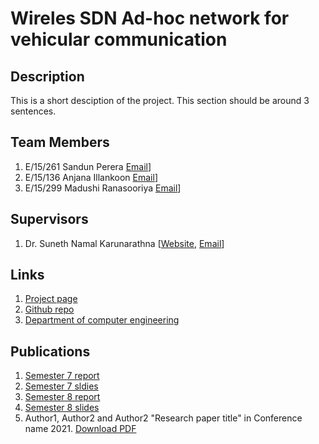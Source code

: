 # Wireles SDN Ad-hoc network for vehicular communication

## Description

This is a short desciption of the project. This section should be around 3 sentences.

## Team Members
1. E/15/261 Sandun Perera [Email](mailto:vidurangaperera1@gmail.com)]
2. E/15/136 Anjana Illankoon [Email](mailto:ajuillankoon@gmail.com)]
3. E/15/299 Madushi Ranasooriya [Email](mailto:smadu1996@gmail.com)]


## Supervisors
1. Dr. Suneth Namal Karunarathna [[Website](http://www.ce.pdn.ac.lk/academic-staff/suneth-namal-karunarathna/), [Email](mailto:namal@eng.pdn.ac.lk)]


## Links

1. [Project page](https://cepdnaclk.github.io/e15-4yp-minimal-template)
2. [Github repo](https://github.com/cepdnaclk/e15-4yp-minimal-template)
3. [Department of computer engineering](http://ce.pdn.ac.lk)


## Publications
1. [Semester 7 report](https://cepdnaclk.github.io/e15-4yp-minimal-template)
2. [Semester 7 sldies](https://cepdnaclk.github.io/e15-4yp-minimal-template)
3. [Semester 8 report](https://cepdnaclk.github.io/e15-4yp-minimal-template)
4. [Semester 8 slides](https://cepdnaclk.github.io/e15-4yp-minimal-template)
5. Author1, Author2 and Author2 "Research paper title" in Conference name 2021. [Download PDF ](https://cepdnaclk.github.io/e15-4yp-minimal-template)
